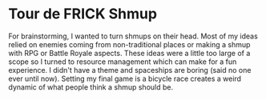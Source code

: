 # Tour de FRICK Shmup
For brainstorming, I wanted to turn shmups on their head. Most of my ideas relied on enemies coming from non-traditional places or making a shmup with RPG or Battle Royale aspects. These ideas were a little too large of a scope so I turned to resource management which can make for a fun experience. I didn't have a theme and spaceships are boring (said no one ever until now). Setting my final game is a bicycle race creates a weird dynamic of what people think a shmup should be.  
